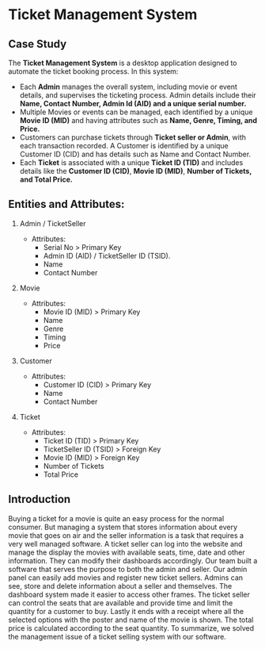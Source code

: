 # Ticket Management System
## Case Study

The **Ticket Management System** is a desktop application designed to automate the ticket booking process. In this system:

- Each **Admin** manages the overall system, including movie or event details, and supervises the ticketing process. Admin details include their **Name, Contact Number, Admin Id (AID) and a unique serial number.**
- Multiple Movies or events can be managed, each identified by a unique **Movie ID (MID)** and having attributes such as **Name, Genre, Timing, and Price.**
- Customers can purchase tickets through **Ticket seller or Admin**, with each transaction recorded. A Customer is identified by a unique Customer ID (CID) and has details such as Name and Contact Number.
- Each **Ticket** is associated with a unique **Ticket ID (TID)** and includes details like the **Customer ID (CID)**, **Movie ID (MID)**, **Number of Tickets, and Total Price.**


## Entities and Attributes:

1. Admin / TicketSeller
    - Attributes:
        - Serial No > Primary Key
        - Admin ID (AID) / TicketSeller ID (TSID).
        - Name
        - Contact Number

2. Movie
    - Attributes:
        - Movie ID (MID) > Primary Key
        - Name
        - Genre
        - Timing
        - Price

3. Customer
    - Attributes:
        - Customer ID (CID) > Primary Key
        - Name
        - Contact Number

4. Ticket
    - Attributes:
        - Ticket ID (TID) > Primary Key
        - TicketSeller ID (TSID) > Foreign Key
        - Movie ID (MID) > Foreign Key
        - Number of Tickets
        - Total Price


## Introduction

Buying a ticket for a movie is quite an easy process for the normal consumer. But managing a system that stores information about every movie that goes on air and the seller information is a task that requires a very well managed software. A ticket seller can log into the website and manage the display the movies with available seats, time, date and other information. They can modify their dashboards accordingly. Our team built a software that serves the purpose to both the admin and seller. Our admin panel can easily add movies and register new ticket sellers. Admins can see, store and delete information about a seller and themselves. The dashboard system made it easier to access other frames. The ticket seller can control the seats that are available and provide time and limit the quantity for a customer to buy. Lastly it ends with a receipt where all the selected options with the poster and name of the movie is shown. The total price is calculated according to the seat quantity. To summarize, we solved the management issue of a ticket selling system with our software.